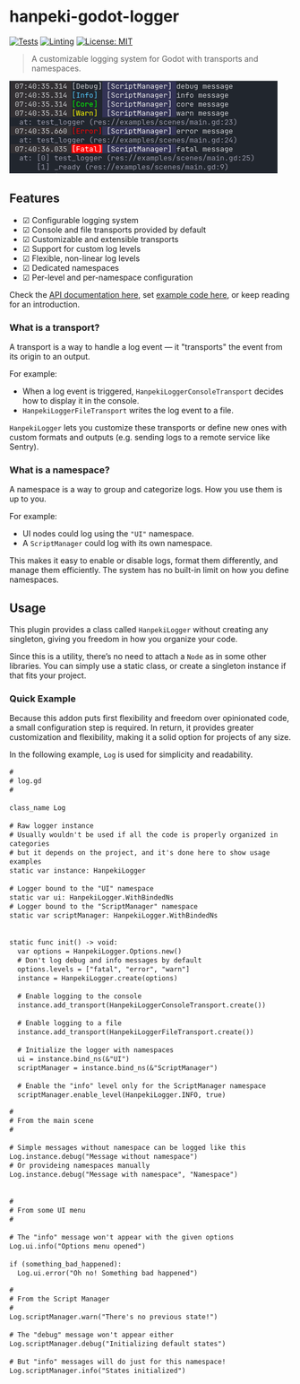# hanpeki-godot-logger

[![Tests](https://github.com/hanpeki/hanpeki-godot-logger/actions/workflows/tests.yml/badge.svg)](https://github.com/hanpeki/hanpeki-godot-logger/actions/workflows/tests.yml) [![Linting](https://github.com/hanpeki/hanpeki-godot-logger/actions/workflows/linting.yml/badge.svg)](https://github.com/hanpeki/hanpeki-godot-logger/actions/workflows/linting.yml) [![License: MIT](https://img.shields.io/badge/License-MIT-yellow.svg)](https://opensource.org/licenses/MIT)

> A customizable logging system for Godot with transports and namespaces.

![Example usage](./examples/img/example-ns.png)

## Features

- ☑ Configurable logging system
- ☑ Console and file transports provided by default
- ☑ Customizable and extensible transports
- ☑ Support for custom log levels
- ☑ Flexible, non-linear log levels
- ☑ Dedicated namespaces
- ☑ Per-level and per-namespace configuration

Check the [API documentation here](./docs/README.md), set [example code here](./examples/README.md), or keep reading for an introduction.

### What is a transport?

A transport is a way to handle a log event — it "transports" the event from its origin to an output.

For example:

- When a log event is triggered, `HanpekiLoggerConsoleTransport` decides how to display it in the console.
- `HanpekiLoggerFileTransport` writes the log event to a file.

`HanpekiLogger` lets you customize these transports or define new ones with custom formats and outputs (e.g. sending logs to a remote service like Sentry).

### What is a namespace?

A namespace is a way to group and categorize logs. How you use them is up to you.

For example:

- UI nodes could log using the `"UI"` namespace.
- A `ScriptManager` could log with its own namespace.

This makes it easy to enable or disable logs, format them differently, and manage them efficiently. The system has no built-in limit on how you define namespaces.

## Usage

This plugin provides a class called `HanpekiLogger` without creating any singleton, giving you freedom in how you organize your code.

Since this is a utility, there’s no need to attach a `Node` as in some other libraries. You can simply use a static class, or create a singleton instance if that fits your project.

### Quick Example

Because this addon puts first flexibility and freedom over opinionated code, a small configuration step is required. In return, it provides greater customization and flexibility, making it a solid option for projects of any size.

In the following example, `Log` is used for simplicity and readability.

```gdscript
#
# log.gd
#

class_name Log

# Raw logger instance
# Usually wouldn't be used if all the code is properly organized in categories
# but it depends on the project, and it's done here to show usage examples
static var instance: HanpekiLogger

# Logger bound to the "UI" namespace
static var ui: HanpekiLogger.WithBindedNs
# Logger bound to the "ScriptManager" namespace
static var scriptManager: HanpekiLogger.WithBindedNs


static func init() -> void:
  var options = HanpekiLogger.Options.new()
  # Don't log debug and info messages by default
  options.levels = ["fatal", "error", "warn"]
  instance = HanpekiLogger.create(options)

  # Enable logging to the console
  instance.add_transport(HanpekiLoggerConsoleTransport.create())

  # Enable logging to a file
  instance.add_transport(HanpekiLoggerFileTransport.create())

  # Initialize the logger with namespaces
  ui = instance.bind_ns(&"UI")
  scriptManager = instance.bind_ns(&"ScriptManager")

  # Enable the "info" level only for the ScriptManager namespace
  scriptManager.enable_level(HanpekiLogger.INFO, true)

```

```gdscript
#
# From the main scene
#

# Simple messages without namespace can be logged like this
Log.instance.debug("Message without namespace")
# Or provideing namespaces manually
Log.instance.debug("Message with namespace", "Namespace")


#
# From some UI menu
#

# The "info" message won't appear with the given options
Log.ui.info("Options menu opened")

if (something_bad_happened):
  Log.ui.error("Oh no! Something bad happened")
```

```gdscript
#
# From the Script Manager
#
Log.scriptManager.warn("There's no previous state!")

# The "debug" message won't appear either
Log.scriptManager.debug("Initializing default states")

# But "info" messages will do just for this namespace!
Log.scriptManager.info("States initialized")
```
